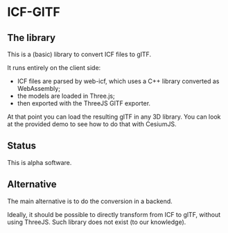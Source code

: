 # ICF-GlTF

## The library

This is a (basic) library to convert ICF files to glTF.

It runs entirely on the client side:
- ICF files are parsed by web-icf, which uses a C++ library converted as WebAssembly;
- the models are loaded in Three.js;
- then exported with the ThreeJS GlTF exporter.

At that point you can load the resulting glTF in any 3D library.
You can look at the provided demo to see how to do that with CesiumJS.

## Status

This is alpha software.

## Alternative

The main alternative is to do the conversion in a backend.

Ideally, it should be possible to directly transform from ICF to glTF, without using ThreeJS.
Such library does not exist (to our knowledge).

